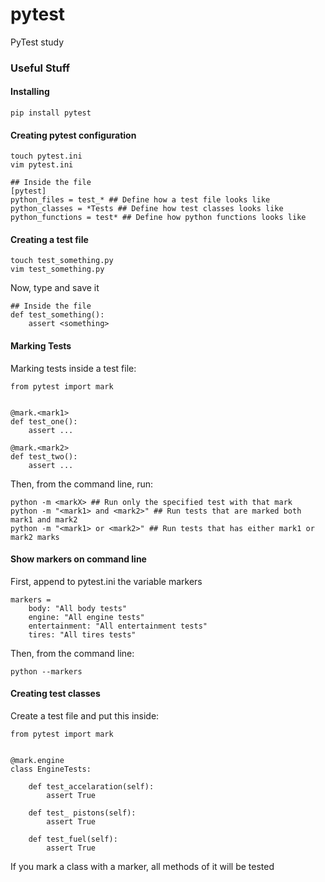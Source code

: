 # pytest
PyTest study

### Useful Stuff
#### Installing
    pip install pytest

#### Creating pytest configuration
    touch pytest.ini
    vim pytest.ini

    ## Inside the file
    [pytest]
    python_files = test_* ## Define how a test file looks like
    python_classes = *Tests ## Define how test classes looks like
    python_functions = test* ## Define how python functions looks like

#### Creating a test file

    touch test_something.py
    vim test_something.py

Now, type and save it

    ## Inside the file
    def test_something():
        assert <something>

#### Marking Tests
Marking tests inside a test file:

    from pytest import mark
    
    
    @mark.<mark1>
    def test_one():
        assert ...
    
    @mark.<mark2>
    def test_two():
        assert ...

Then, from the command line, run:

    python -m <markX> ## Run only the specified test with that mark
    python -m "<mark1> and <mark2>" ## Run tests that are marked both mark1 and mark2
    python -m "<mark1> or <mark2>" ## Run tests that has either mark1 or mark2 marks

#### Show markers on command line
First, append to pytest.ini the variable markers

    markers = 
        body: "All body tests"
        engine: "All engine tests"
        entertainment: "All entertainment tests"
        tires: "All tires tests"

Then, from the command line:

    python --markers

#### Creating test classes
Create a test file and put this inside:

    from pytest import mark


    @mark.engine
    class EngineTests:

        def test_accelaration(self):
            assert True

        def test_ pistons(self):
            assert True

        def test_fuel(self):
            assert True

If you mark a class with a marker, all methods of it will be tested
